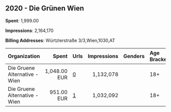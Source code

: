 ## 2020 - Die Grünen Wien 
**Spent**: 1,999.00

**Impressions**: 2,164,170

**Billing Addresses**: Würtzlerstraße 3/3,Wien,1030,AT

|Organization|Spent|Urls|Impressions|Genders|Age Brackets|Country Codes|
|:---|---:|:---|---:|:---|:---|:---|
|Die Gruene Alternative - Wien|1,048.00 EUR|[0](https://www.snap.com/political-ads/asset/2d343351691fbf1bc0c1a76ffb1a1846ebd97f56541dc0fd6b2b88a1b56f978b?mediaType=mov)|1,132,078||18+|austria|
|Die Gruene Alternative - Wien|951.00 EUR|[1](https://www.snap.com/political-ads/asset/8f3e32ff2211bb1e602380a46e7caf50a82dc7519e4832b3593e0a43d636dd8b?mediaType=mov)|1,032,092||18+|austria|
